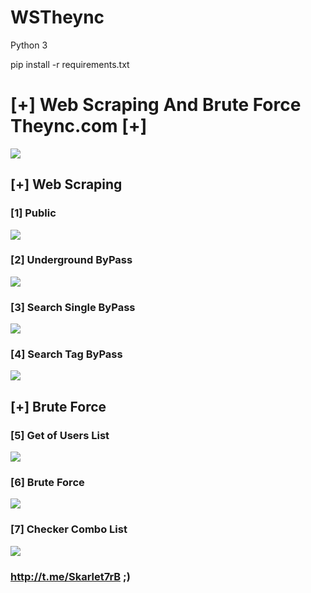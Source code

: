 # WSTheync

Python 3

pip install -r requirements.txt

# [+] Web Scraping And Brute Force Theync.com [+]

![](0.gif)

## [+] Web Scraping

### [1] Public

![](https://github.com/Skarlet7rB/WSTheync/releases/download/untagged-fd0c8045c18051953297/1.gif)

### [2] Underground  ByPass

![](https://github.com/Skarlet7rB/WSTheync/releases/download/untagged-52c719354bec2df94d20/2.gif)

### [3] Search Single  ByPass

![](https://github.com/Skarlet7rB/WSTheync/releases/download/untagged-e6f68d4132ab882e18ff/3.gif)

### [4] Search Tag  ByPass

![](https://github.com/Skarlet7rB/WSTheync/releases/download/untagged-fc3906f01959550618e0/4.gif)

## [+] Brute Force

### [5] Get of Users List

![](https://github.com/Skarlet7rB/WSTheync/releases/download/untagged-5ac26d1ba5aa64e08ea4/5.gif)

### [6] Brute Force

![](https://github.com/Skarlet7rB/WSTheync/releases/download/untagged-2af2420257e123f16ffe/6.gif)

### [7] Checker Combo List

![](https://github.com/Skarlet7rB/WSTheync/releases/download/untagged-567235e9dcd5fdf04ef9/7.gif)


### http://t.me/Skarlet7rB ;)
